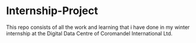 # Internship-Project
This repo consists of all the work and learning that i have done in my winter internship at the Digital Data Centre of Coromandel International Ltd. 
